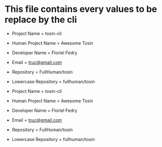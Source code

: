 # This file contains every values to be replace by the cli

- Project Name = tosin-cli
- Human Project Name = Awesome Tosin
- Developer Name = Floriel Fedry
- Email = truc@gmail.com
- Repository = FullHuman/tosin
- Lowercase Repository = fullhuman/tosin

- Project Name = tosin-cli
- Human Project Name = Awesome Tosin
- Developer Name = Floriel Fedry
- Email = truc@gmail.com
- Repository = FullHuman/tosin
- Lowercase Repository = fullhuman/tosin